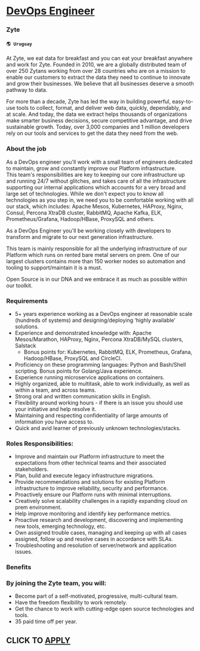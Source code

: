 # [DevOps Engineer](https://www.remotewlb.com/apply/devops-engineer-76368)  
### Zyte  
#### `🌎 Uruguay`  

At Zyte, we eat data for breakfast and you can eat your breakfast anywhere and work for Zyte. Founded in 2010, we are a globally distributed team of over 250 Zytans working from over 28 countries who are on a mission to enable our customers to extract the data they need to continue to innovate and grow their businesses. We believe that all businesses deserve a smooth pathway to data.

For more than a decade, Zyte has led the way in building powerful, easy-to-use tools to collect, format, and deliver web data, quickly, dependably, and at scale. And today, the data we extract helps thousands of organizations make smarter business decisions, secure competitive advantage, and drive sustainable growth. Today, over 3,000 companies and 1 million developers rely on our tools and services to get the data they need from the web.

### About the job

As a DevOps engineer you'll work with a small team of engineers dedicated to maintain, grow and constantly improve our Platform infrastructure.  
This team's responsibilities are key to keeping our core infrastructure up and running 24/7 without glitches, and takes care of all the infrastructure supporting our internal applications which accounts for a very broad and large set of technologies. While we don't expect you to know all technologies as you step in, we need you to be comfortable working with all our stack, which includes: Apache Mesos, Kubernetes, HAProxy, Nginx, Consul, Percona XtraDB cluster, RabbitMQ, Apache Kafka, ELK, Prometheus/Grafana, Hadoop/HBase, ProxySQL and others.

As a DevOps Engineer you'll be working closely with developers to transform and migrate to our next generation infrastructure.

This team is mainly responsible for all the underlying infrastructure of our Platform which runs on rented bare metal servers on prem. One of our largest clusters contains more than 150 worker nodes so automation and tooling to support/maintain it is a must.

Open Source is in our DNA and we embrace it as much as possible within our toolkit.

### Requirements

  * 5+ years experience working as a DevOps engineer at reasonable scale (hundreds of systems) and designing/deploying ‘highly available’ solutions.
  * Experience and demonstrated knowledge with: Apache Mesos/Marathon, HAProxy, Nginx, Percona XtraDB/MySQL clusters, Salstack 
    * Bonus points for: Kubernetes, RabbitMQ, ELK, Prometheus, Grafana, Hadoop/HBase, ProxySQL and CircleCI.
  * Proficiency on these programming languages: Python and Bash/Shell scripting. Bonus points for Golang/Java experience.
  * Experience running microservice applications on containers.
  * Highly organized, able to multitask, able to work individually, as well as within a team, and across teams.
  * Strong oral and written communication skills in English.
  * Flexibility around working hours - if there is an issue you should use your initiative and help resolve it.
  * Maintaining and respecting confidentiality of large amounts of information you have access to.
  * Quick and avid learner of previously unknown technologies/stacks.

### Roles Responsibilities:

  * Improve and maintain our Platform infrastructure to meet the expectations from other technical teams and their associated stakeholders.
  * Plan, build and execute legacy infrastructure migrations.
  * Provide recommendations and solutions for existing Platform infrastructure to improve reliability, security and performance.
  * Proactively ensure our Platform runs with minimal interruptions.
  * Creatively solve scalability challenges in a rapidly expanding cloud on prem environment.
  * Help improve monitoring and identify key performance metrics.
  * Proactive research and development, discovering and implementing new tools, emerging technology, etc.
  * Own assigned trouble cases, managing and keeping up with all cases assigned, follow up and resolve cases in accordance with SLAs.
  * Troubleshooting and resolution of server/network and application issues.

### Benefits

### By joining the Zyte team, you will:

  * Become part of a self-motivated, progressive, multi-cultural team.
  * Have the freedom flexibility to work remotely.
  * Get the chance to work with cutting-edge open source technologies and tools.
  * 35 paid time off per year. 

  
## CLICK TO [APPLY](https://www.remotewlb.com/apply/devops-engineer-76368)

